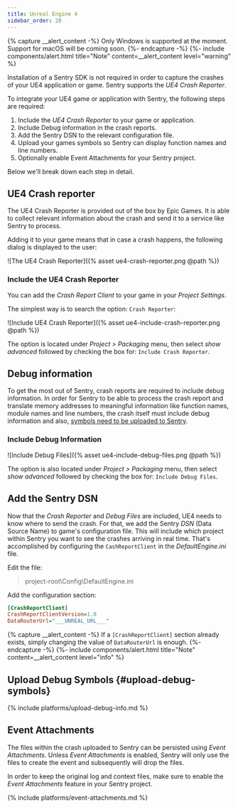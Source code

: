 ```yaml
---
title: Unreal Engine 4
sidebar_order: 20
---
```


{% capture __alert_content -%}
Only Windows is supported at the moment. Support for macOS will be coming soon.
{%- endcapture -%}
{%- include components/alert.html
    title="Note"
    content=__alert_content
    level="warning"
%}

Installation of a Sentry SDK is not required in order to capture the crashes of your
UE4 application or game. Sentry supports the *UE4 Crash Reporter*.

To integrate your UE4 game or application with Sentry, the following steps are required:

1. Include the *UE4 Crash Reporter* to your game or application.
2. Include Debug information in the crash reports.
3. Add the Sentry DSN to the relevant configuration file.
4. Upload your games symbols so Sentry can display function names and line numbers.
5. Optionally enable Event Attachments for your Sentry project.

Below we'll break down each step in detail.

## UE4 Crash reporter

The UE4 Crash Reporter is provided out of the box by Epic Games. It is able to collect relevant
information about the crash and send it to a service like Sentry to process.

Adding it to your game means that in case a crash happens, the following dialog is displayed
to the user:

![The UE4 Crash Reporter]({% asset ue4-crash-reporter.png @path %})

### Include the UE4 Crash Reporter

You can add the _Crash Report Client_ to your game in your *Project Settings*.

The simplest way is to search the option: `Crash Reporter`:

![Include UE4 Crash Reporter]({% asset ue4-include-crash-reporter.png @path %})

The option is located under *Project > Packaging* menu, then select *show advanced* followed by
checking the box for: `Include Crash Reporter`.

## Debug information

To get the most out of Sentry, crash reports are required to include debug information.
In order for Sentry to be able to process the crash report and translate
memory addresses to meaningful information like function names, module names
and line numbers, the crash itself must include debug information and also, [symbols need
to be uploaded to Sentry](#upload-debug-symbols).

### Include Debug Information

![Include Debug Files]({% asset ue4-include-debug-files.png @path %})

The option is also located under *Project > Packaging* menu, then select *show advanced* followed by
checking the box for: `Include Debug Files`.

## Add the Sentry DSN

Now that the *Crash Reporter* and *Debug Files* are included, UE4 needs to know where to send the
crash. For that, we add the Sentry *DSN* (Data Source Name) to game's configuration file. This will
include which project within Sentry you want to see the crashes arriving in real time.
That's accomplished by configuring the `CashReportClient` in the *DefaultEngine.ini* file.

Edit the file:
> project-root\Config\DefaultEngine.ini

Add the configuration section:

```ini
[CrashReportClient]
CrashReportClientVersion=1.0
DataRouterUrl="___UNREAL_URL___"
```

{% capture __alert_content -%}
If a `[CrashReportClient]` section already exists, simply changing the value of `DataRouterUrl`
 is enough.
{%- endcapture -%}
{%- include components/alert.html
    title="Note"
    content=__alert_content
    level="info"
%}

## Upload Debug Symbols {#upload-debug-symbols}

{% include platforms/upload-debug-info.md %}

## Event Attachments

The files within the crash uploaded to Sentry can be persisted using *Event Attachments*.
Unless *Event Attachments* is enabled, Sentry will only use the files to create the event and
subsequently will drop the files.

In order to keep the original log and context files, make sure to enable the *Event Attachments*
feature in your Sentry project.

{% include platforms/event-attachments.md %}
